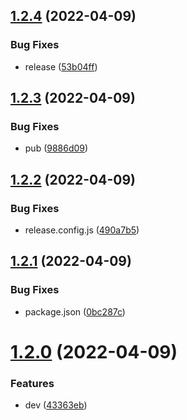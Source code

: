 ## [1.2.4](https://github.com/kangangga/vue-laravel-echo/compare/v1.2.3...v1.2.4) (2022-04-09)


### Bug Fixes

* release ([53b04ff](https://github.com/kangangga/vue-laravel-echo/commit/53b04ff89613968fac29a9ea5e45d3f2e7ea1a0e))

## [1.2.3](https://github.com/kangangga/vue-laravel-echo/compare/v1.2.2...v1.2.3) (2022-04-09)


### Bug Fixes

* pub ([9886d09](https://github.com/kangangga/vue-laravel-echo/commit/9886d094fa0d49b088f6a7658b223531e2ea3d32))

## [1.2.2](https://github.com/kangangga/vue-laravel-echo/compare/v1.2.1...v1.2.2) (2022-04-09)


### Bug Fixes

* release.config.js ([490a7b5](https://github.com/kangangga/vue-laravel-echo/commit/490a7b5d809251ced30b141e3806e6a9da2f1f44))

## [1.2.1](https://github.com/kangangga/vue-laravel-echo/compare/v1.2.0...v1.2.1) (2022-04-09)


### Bug Fixes

* package.json ([0bc287c](https://github.com/kangangga/vue-laravel-echo/commit/0bc287ca1e614c9ead3632d535f9ada6683b769e))

# [1.2.0](https://github.com/kangangga/vue-laravel-echo/compare/v1.1.0...v1.2.0) (2022-04-09)


### Features

* dev ([43363eb](https://github.com/kangangga/vue-laravel-echo/commit/43363eb7da2ddf9e7bcc9bd73d270abb021e978a))
